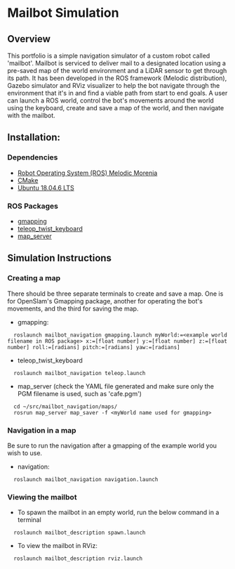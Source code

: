 # Mailbot Simulation

## Overview

This portfolio is a simple navigation simulator of a custom robot called 'mailbot'. Mailbot is serviced to deliver mail to a designated location using a pre-saved map of the world environment and a LiDAR sensor to get through its path. It has been developed in the ROS framework (Melodic distribution), Gazebo simulator and RViz visualizer to help the bot navigate through the environment that it's in and find a viable path from start to end goals. A user can launch a ROS world, control the bot's movements around the world using the keyboard, create and save a map of the world, and then navigate with the mailbot.

## Installation:

### Dependencies

- [Robot Operating System (ROS) Melodic Morenia](http://wiki.ros.org/melodic)
- [CMake](https://cmake.org/)
- [Ubuntu 18.04.6 LTS](https://releases.ubuntu.com/18.04/)

### ROS Packages

- [gmapping](http://wiki.ros.org/gmapping)
- [teleop_twist_keyboard](http://wiki.ros.org/teleop_twist_keyboard)
- [map_server](http://wiki.ros.org/map_server)


## Simulation Instructions

### Creating a map
There should be three separate terminals to create and save a map. One is for OpenSlam's Gmapping package, another for operating the bot's movements, and the third for saving the map.
 * gmapping:
```
  roslaunch mailbot_navigation gmapping.launch myWorld:=<example world filename in ROS package> x:=[float number] y:=[float number] z:=[float number] roll:=[radians] pitch:=[radians] yaw:=[radians]
```
 * teleop_twist_keyboard
```
  roslaunch mailbot_navigation teleop.launch
```
 * map_server (check the YAML file generated and make sure only the PGM filename is used, such as 'cafe.pgm')
```
  cd ~/src/mailbot_navigation/maps/
  rosrun map_server map_saver -f <myWorld name used for gmapping>
```

### Navigation in a map
Be sure to run the navigation after a gmapping of the example world you wish to use.
 * navigation:
```
  roslaunch mailbot_navigation navigation.launch
```

### Viewing the mailbot
 * To spawn the mailbot in an empty world, run the below command in a terminal
```
  roslaunch mailbot_description spawn.launch
```
 * To view the mailbot in RViz:
```
  roslaunch mailbot_description rviz.launch
```
